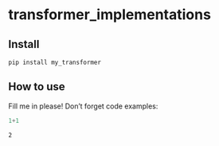 transformer_implementations
================

<!-- WARNING: THIS FILE WAS AUTOGENERATED! DO NOT EDIT! -->

## Install

`pip install my_transformer`

## How to use

Fill me in please! Don’t forget code examples:

``` python
1+1
```

    2
